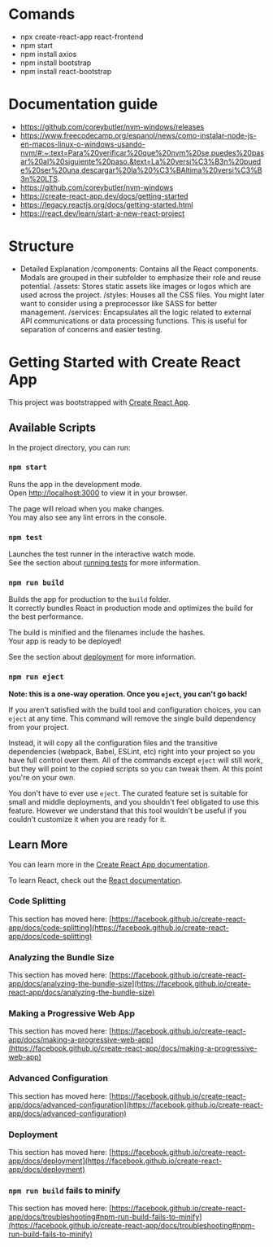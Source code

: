 # Comands

- npx create-react-app react-frontend
- npm start
- npm install axios
- npm install bootstrap
- npm install react-bootstrap




# Documentation guide

- https://github.com/coreybutler/nvm-windows/releases
- https://www.freecodecamp.org/espanol/news/como-instalar-node-js-en-macos-linux-o-windows-usando-nvm/#:~:text=Para%20verificar%20que%20nvm%20se,puedes%20pasar%20al%20siguiente%20paso.&text=La%20versi%C3%B3n%20puede%20ser%20una,descargar%20la%20%C3%BAltima%20versi%C3%B3n%20LTS.
- https://github.com/coreybutler/nvm-windows
- https://create-react-app.dev/docs/getting-started
- https://legacy.reactjs.org/docs/getting-started.html
- https://react.dev/learn/start-a-new-react-project

# Structure 

- Detailed Explanation
    /components: Contains all the React components. Modals are grouped in their subfolder to emphasize their role and reuse potential.
    /assets: Stores static assets like images or logos which are used across the project.
    /styles: Houses all the CSS files. You might later want to consider using a preprocessor like SASS for better management.
    /services: Encapsulates all the logic related to external API communications or data processing functions. This is useful for separation of concerns and easier testing.

# Getting Started with Create React App

This project was bootstrapped with [Create React App](https://github.com/facebook/create-react-app).

## Available Scripts

In the project directory, you can run:

### `npm start`

Runs the app in the development mode.\
Open [http://localhost:3000](http://localhost:3000) to view it in your browser.

The page will reload when you make changes.\
You may also see any lint errors in the console.

### `npm test`

Launches the test runner in the interactive watch mode.\
See the section about [running tests](https://facebook.github.io/create-react-app/docs/running-tests) for more information.

### `npm run build`

Builds the app for production to the `build` folder.\
It correctly bundles React in production mode and optimizes the build for the best performance.

The build is minified and the filenames include the hashes.\
Your app is ready to be deployed!

See the section about [deployment](https://facebook.github.io/create-react-app/docs/deployment) for more information.

### `npm run eject`

**Note: this is a one-way operation. Once you `eject`, you can't go back!**

If you aren't satisfied with the build tool and configuration choices, you can `eject` at any time. This command will remove the single build dependency from your project.

Instead, it will copy all the configuration files and the transitive dependencies (webpack, Babel, ESLint, etc) right into your project so you have full control over them. All of the commands except `eject` will still work, but they will point to the copied scripts so you can tweak them. At this point you're on your own.

You don't have to ever use `eject`. The curated feature set is suitable for small and middle deployments, and you shouldn't feel obligated to use this feature. However we understand that this tool wouldn't be useful if you couldn't customize it when you are ready for it.

## Learn More

You can learn more in the [Create React App documentation](https://facebook.github.io/create-react-app/docs/getting-started).

To learn React, check out the [React documentation](https://reactjs.org/).

### Code Splitting

This section has moved here: [https://facebook.github.io/create-react-app/docs/code-splitting](https://facebook.github.io/create-react-app/docs/code-splitting)

### Analyzing the Bundle Size

This section has moved here: [https://facebook.github.io/create-react-app/docs/analyzing-the-bundle-size](https://facebook.github.io/create-react-app/docs/analyzing-the-bundle-size)

### Making a Progressive Web App

This section has moved here: [https://facebook.github.io/create-react-app/docs/making-a-progressive-web-app](https://facebook.github.io/create-react-app/docs/making-a-progressive-web-app)

### Advanced Configuration

This section has moved here: [https://facebook.github.io/create-react-app/docs/advanced-configuration](https://facebook.github.io/create-react-app/docs/advanced-configuration)

### Deployment

This section has moved here: [https://facebook.github.io/create-react-app/docs/deployment](https://facebook.github.io/create-react-app/docs/deployment)

### `npm run build` fails to minify

This section has moved here: [https://facebook.github.io/create-react-app/docs/troubleshooting#npm-run-build-fails-to-minify](https://facebook.github.io/create-react-app/docs/troubleshooting#npm-run-build-fails-to-minify)
